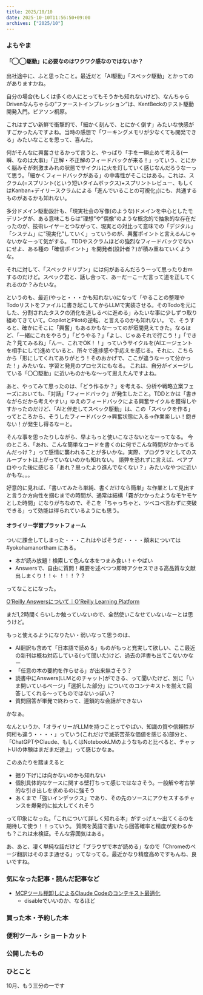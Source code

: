 ```yaml
---
title: 2025/10/10
date: 2025-10-10T11:56:50+09:00
archives: ["2025/10"]
---
```

### よもやま
#### 「◯◯駆動」に必要なのはワクワク感なのではないか？

出社途中に、ふと思ったこと。最近だと「AI駆動」「スペック駆動」とかってのがありますかね。

自分の場合(もしくは多くの人にとってもそうかも知れないけど)、なんちゃらDrivenなんちゃらの”ファーストインプレッション”は、KentBeckのテスト駆動開発入門。ピアソン桐原。

これはすごい新鮮で衝撃的で、「細かく刻んで、とにかく倒す」みたいな快感がすごかったんですよね。当時の感想で「ワーキングメモリが少なくても開発できる」みたいなことを思って、喜んだ。

何がそんなに興奮させるかって言うと、やっぱり「手を一瞬止めて考える(一瞬、なのは大事)」「正解・不正解のフィードバックが来る！」っていう、とにかく脳みそが刺激まみれの状態でサイクルに火を灯していく感じなんだろうなーって思う。「細かくフィードバックがある」の中毒性がそこにはある。これは、スクラム(=スプリント(という短いタイムボックス)+スプリントレビュー、もしくはKanban+デイリースクラムによる「進んでいることの可視化」)にも、共通するものがあるかも知れない。

多分ドメイン駆動設計も、「現実社会の写像(のような)ドメインを中心としたモデリングが、ある意味こちらは”理想”や”偶像”のような概念的で抽象的な存在だったのが、技術レイヤーとつながって、現実との対比って意味での「デジタル」「システム」に"現実化"していく」っていうのが、興奮ポイントと言えるんじゃないかなーって気がする。
TDDやスクラムほどの強烈なフィードバックでないにせよ、ある種の「確信ポイント」を開発者(設計者？)が積み重ねていくような。

それに対して、「スペックドリブン」には何があるんだろうーって思ったりおmするのだけど。スペック君と、話し合って、あーだーこーだ言って道を正してくれるのか？みたいな。

というのも、最近(やっと・・・かも知れない)になって「やることの整理やTodoリストをファイルに書き起こしてからLLMで実装させる。そのTodoを元にした、分割されたタスクの消化を道しるべに進める」みたいな事に少しずつ取り組めてきていて。CopilotとPilotの逆転、と言えるのかも知れない。
で、そうすると、確かにそこに「興奮」もあるかもなーってのが垣間見えてきた。なるほど、「一緒にこれをやろう」「どうやる？」「よし、じゃあそれで行こう！」「できた？見てみるね」「んー、これでOK！！」っていうサイクルを(AIエージェントを相手にして)進めていると、所々で進捗感や手応えを感じる。それに、こちらから「形にしてくれてありがとう！そのおかげで、ここが違うなーって分かった！」みたいな、学習と発見のプロセスにもなる。
これは、自分がイメージしている「〇〇駆動」に近いものかもな〜って思えたんですよね。

あと、やってみて思ったのは、「どう作るか？」を考える、分析や戦略立案フェーズにおいても、「対話」「フィードバック」が発生したこと。TDDとかは「書きながらだから考えやすい」ゆえのフィードバックによる興奮サイクルを獲得しやすかったのだけど、「AIと伴走してスペック駆動」は、この「スペックを作る」ってところから、そうしたフィードバック→興奮状態に入る→作業楽しい！飽きない！が発生し得るなーと。

そんな事を思ったりしながら、早よもっと使いこなさないとなーってなる。
今のところ、「あれ、こんな簡単なコードを書くのに何でこんな時間がかかってるんだっけ？」って感情に襲われることが多いかな。実際、プログラマとしてのスループットは上がっていないのかも知れない。
語弊を恐れずに言えば、ペアプロやった後に感じる「あれ？思ったより進んでなくない？」みたいなやつに近いかもな。。。

好意的に見れば、「書いてみたら単純、書くだけなら簡単」な作業として見出すと言うか方向性を掴むまでの時間が、通常は結構「霧がかかったようなモヤモヤとした時間」になりがちなので、そこを「ちゃっちゃと、ツベコベ言わずに突破できる」って効能は得られているようにも思う。

#### オライリー学習プラットフォーム

ついに課金してしまった・・・これはやばそうだ・・・・顛末については #yokohamanortham にある。

* 本が読み放題！検索して色んな本をつまみ食い！←やばい
* Answersで、自由に質問！概要を述べつつ即時アクセスできる高品質な文献出しまくり！！← ！！！？？

ってなことになった。

[O’Reilly Answersについて｜O'Reilly Learning Platform](https://note.com/oreilly_sophia/n/n7e39f0d7746f)

まだ1,2時間くらいしか触っていないので、全然使いこなせていないなーとは思うけど。

もっと使えるようになりたい・弱いなって思うのは、

* AI翻訳も含めて「日本語で読める」ものがもっと充実して欲しい、ここ最近の新刊は概ね対応している(って聞いた)けど、過去の洋書も出てこないかなー
* 「任意の本の要約を作らせる」が出来無さそう？
* 読書中にAnswers(LLMとのチャット)ができる、って聞いたけど、別に「いま開いているページ」「選択した部分」についてのコンテキストを揃えて回答してくれる〜ってものではないっぽい？
* 質問回答が単発で終わって、連鎖的な会話ができない

かなぁ。

なんというか、「オライリーがLLMを持つことってやばい、知識の質や信頼性が何桁も違う・・・・」っていう(これだけで滅茶苦茶な価値を感じる)部分と、「ChatGPTやClaude、もしくはNotebookLMのようなものと比べると、チャットUIの体験はまだまだ途上」って感じかなぁ。

このあたりを踏まえると

* 掘り下げには向かないのかも知れない
* 個別具体的なケースに関する壁打ちって感じではなさそう。一般解や考古学的な引き出しを求めるのに強そう
* あくまで「強いインデックス」であり、その先のソースにアクセスするチャンスを爆発的に拡大してくれそう

って印象になった。「これについて詳しく知れる本」がすっげぇ〜出てくるのを期待して使う！！っていう。
質問を英語で書いたら回答確率と精度が変わるかも？これは未検証。そんな雰囲気はある。

あ、あと、凄く単純な話だけど「ブラウザで本が読める」なので「Chromeのページ翻訳はそのまま通せる」ってなってる。最近かなり精度高めですもんね、良いですね。

### 気になった記事・読んだ記事など

* [MCPツール棚卸しによるClaude Codeのコンテキスト最適化](https://zenn.dev/medley/articles/optimizing-claude-code-context-with-mcp-tool-audit)
  * disableでいいのか、なるほど

### 買った本・予約した本

### 便利ツール・ショートカット

### 公開したもの

### ひとこと

10月、もう三分の一です
